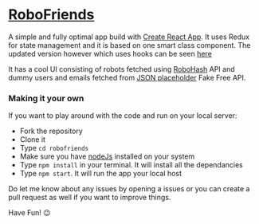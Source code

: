 # [RoboFriends](https://shehroze-1122.github.io/RoboFriends-React-Redux/)

A simple and fully optimal app build with [Create React App](https://github.com/facebook/create-react-app).
It uses Redux for state management and it is based on one smart class component.
The updated version however which uses hooks can be seen [here](https://github.com/shehroze-1122/Robofriends-usingHooks)

It has a cool UI consisting of robots fetched using [RoboHash](https://robohash.org/) API and dummy users and emails fetched from [JSON placeholder](https://jsonplaceholder.typicode.com/) Fake Free API.

### Making it your own
If you want to play around with the code and run on your local server:

- Fork the repository
- Clone it
- Type `cd robofriends` 
- Make sure you have [nodeJs](https://nodejs.org/en/download/) installed on your system
- Type `npm install` in your terminal. It will install all the dependancies
- Type `npm start`. It will run the app your local host 

Do let me know about any issues by opening a issues or you can create a pull request as well if you want to improve things.

Have Fun! :wink:


